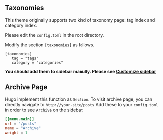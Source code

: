 ## Taxonomies

This theme originally supports two kind of taxonomy page: tag index and category index.

Please edit the `config.toml` in the root directory.

Modify the section `[taxonomies]` as follows.
```
[taxonomies]
   tag = "tags"
   category = "categories"
```

**You should add them to sidebar manully. Please see [Customize sidebar](https://github.com/AmazingRise/hugo-theme-diary/wiki/Customization#customize-sidebar)**

## Archive Page

Hugo implement this function as `Section`.
To visit archive page, you can directly navigate to `http://your-site/posts`
Add these to your `config.toml` in order to see `Archive` on the sidebar:
```toml
[[menu.main]]
url = "/posts"
name = "Archive"
weight = 1
```
